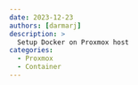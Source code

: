 ```yaml
---
date: 2023-12-23
authors: [darmarj]
description: >
  Setup Docker on Proxmox host
categories:
  - Proxmox
  - Container
---
```



